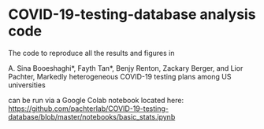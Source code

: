 # COVID-19-testing-database analysis code

The code to reproduce all the results and figures in 

A. Sina Booeshaghi*, Fayth Tan*, Benjy Renton, Zackary Berger, and Lior Pachter, Markedly heterogeneous COVID-19 testing plans among US universities 

can be run via a Google Colab notebook located here: https://github.com/pachterlab/COVID-19-testing-database/blob/master/notebooks/basic_stats.ipynb
